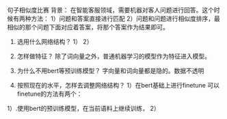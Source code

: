 句子相似度比赛
背景：
 在智能客服领域，需要机器对客人问题进行回答。这个时候有两种方法：
   1）问题和答案直接进行匹配
   2）问题和问题进行相似度排序，最相似的那个问题下面对应着答案，将那个答案作为结果即可。


1. 选用什么网络结构？
   1）
   2）

2. 怎样做特征？
   除了词向量之外，普通机器学习的模型作为特征进入模型。

3. 为什么不用bert等预训练模型？
字向量和词向量都是隐的。数据不透明

4. 按照现在的水平，怎样去调整网络结构？
   1）在bert基础上进行finetune
      可以finetune的方法有两个：
      

1）.使用bert的预训练模型，在当前语料上继续训练，
2）



